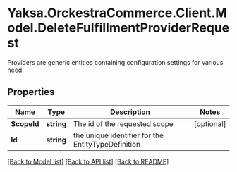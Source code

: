 # Yaksa.OrckestraCommerce.Client.Model.DeleteFulfillmentProviderRequest
Providers are generic entities containing configuration settings for various need.

## Properties

Name | Type | Description | Notes
------------ | ------------- | ------------- | -------------
**ScopeId** | **string** | The id of the requested scope | [optional] 
**Id** | **string** | the unique identifier for the EntityTypeDefinition | 

[[Back to Model list]](../README.md#documentation-for-models) [[Back to API list]](../README.md#documentation-for-api-endpoints) [[Back to README]](../README.md)

